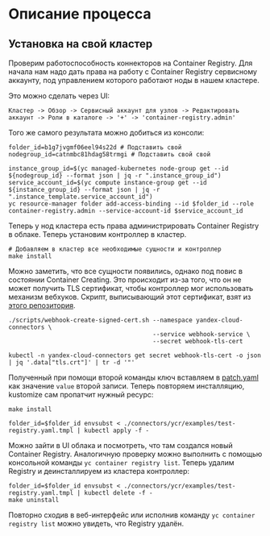 # Описание процесса

## Установка на свой кластер

Проверим работоспособность коннекторов на Container Registry. Для начала нам надо дать права на работу с Container Registry
сервисному аккаунту, под управлением которого работают ноды в нашем кластере.

Это можно сделать через UI:

```Кластер -> Обзор -> Сервисный аккаунт для узлов -> Редактировать аккаунт -> Роли в каталоге -> '+' -> 'container-registry.admin'```

Того же самого результата можно добиться из консоли:

```shell
folder_id=b1g7jvgmf06eel94s22d # Подставить свой
nodegroup_id=catnmbc81hdag58trmgi # Подставить свой свой

instance_group_id=$(yc managed-kubernetes node-group get --id ${nodegroup_id} --format json | jq -r ".instance_group_id")
service_account_id=$(yc compute instance-group get --id ${instance_group_id} --format json | jq -r ".instance_template.service_account_id")
yc resource-manager folder add-access-binding --id $folder_id --role container-registry.admin --service-account-id $service_account_id
```

Теперь у нод кластера есть права администрировать Container Registry в облаке. Теперь установим контроллер в кластер.

```shell
# Добавляем в кластер все необходимые сущности и контроллер
make install
```
Можно заметить, что все сущности появились, однако под повис в состоянии Container Creating. Это происходит из-за того,
что он не может получить TLS сертификат, чтобы контроллер мог использовать механизм вебхуков. Скрипт, выписывающий этот
сертификат, взят из [этого репозитория](https://github.com/morvencao/kube-mutating-webhook-tutorial).

```shell
./scripts/webhook-create-signed-cert.sh --namespace yandex-cloud-connectors \
                                        --service webhook-service \
                                        --secret webhook-tls-cert

kubectl -n yandex-cloud-connectors get secret webhook-tls-cert -o json | jq '.data["tls.crt"]' | tr -d '"'
```

Полученный при помощи второй команды ключ вставляем в [patch.yaml](config/webhook/patch.yaml) как
значение `value` второй записи. Теперь повторяем инсталляцию, kustomize сам пропатчит нужный ресурс:

```shell
make install

folder_id=$folder_id envsubst < ./connectors/ycr/examples/test-registry.yaml.tmpl | kubectl apply -f -
```

Можно зайти в UI облака и посмотреть, что там создался новый Container Registry. Аналогичную проверку можно выполнить
с помощью консольной команды `yc container registry list`. Теперь удалим Registry и деинсталлируем из кластера 
контроллер:

```shell
folder_id=$folder_id envsubst < ./connectors/ycr/examples/test-registry.yaml.tmpl | kubectl delete -f -
make uninstall
```

Повторно сходив в веб-интерфейс или исполнив команду `yc container registry list` можно увидеть, что Registry
удалён.